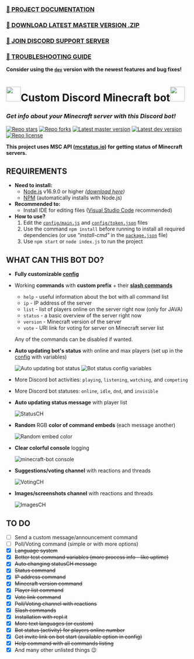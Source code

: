 ### [🔗 PROJECT DOCUMENTATION](https://mb.petyxbron.cz)
### [🔗 DOWNLOAD LATEST MASTER VERSION .ZIP](https://github.com/PetyXbron/minecraft-bot/archive/refs/heads/master.zip)
### [🔗 JOIN DISCORD SUPPORT SERVER](https://dsc.gg/azator)
### [🔗 TROUBLESHOOTING GUIDE](https://mb.petyxbron.cz/fix)

**Consider using the [`dev`](https://github.com/PetyXbron/minecraft-bot/tree/dev) version with the newest features and bug fixes!**
# <img src="https://imgur.com/2L1l0lk.png" width="40" height="40"/>Custom Discord Minecraft bot<img src="https://imgur.com/2L1l0lk.png" width="40" height="40"/>
### *Get info about your Minecraft server with this Discord bot!*

[![Repo stars](https://img.shields.io/github/stars/PetyXbron/minecraft-bot?style=flat&logo=github&labelColor=232121&color=24B712&label=Stars)](https://github.com/PetyXbron/minecraft-bot/stargazers) [![Repo forks](https://img.shields.io/github/forks/PetyXbron/minecraft-bot?style=flat&logo=github&labelColor=232121&color=24B712&label=Forks)](https://github.com/PetyXbron/minecraft-bot/network) [![Latest master version](https://img.shields.io/github/package-json/version/PetyXbron/minecraft-bot?color=24B712&label=Master&labelColor=232121&logo=github&sort=semver&style=flat)](https://github.com/PetyXbron/minecraft-bot/tree/main/) [![Latest dev version](https://img.shields.io/github/package-json/version/PetyXbron/minecraft-bot/dev?color=24B712&label=Dev&labelColor=232121&logo=github&sort=semver&style=flat)](https://github.com/PetyXbron/minecraft-bot/tree/dev/) [![Repo license](https://img.shields.io/github/license/PetyXbron/minecraft-bot?style=flat&logo=github&labelColor=232121&color=24B712&label=License)](https://github.com/PetyXbron/minecraft-bot/blob/main/LICENSE)

**This project uses MSC API ([mcstatus.io](https://mcstatus.io)) for getting status of Minecraft servers.**

## REQUIREMENTS
- **Need to install:**
    - [Node.js](https://nodejs.org/en/about) v16.9.0 or higher *([download here](https://nodejs.org/en/download))*
    - [NPM](https://docs.npmjs.com/about-npm) (automatically installs with Node.js)
- **Recommended to:**
    - Install IDE for editing files ([Visual Studio Code](https://code.visualstudio.com/) recommended)
- **How to use?**
    1. Edit the [`config/main.js`](config/main.js) and [`config/token.json`](config/token.json) files
    2. Use the command `npm install` before running to install all required dependencies (or use *"install-cmd"* in the [`package.json`](package.json) file)
    3. Use `npm start` or `node index.js` to run the project

## WHAT CAN THIS BOT DO?

- **Fully customizable [config](config/main.js)**
- Working **commands** with **custom prefix** + their **[slash commands]((https://support.discord.com/hc/en-us/articles/1500000368501-Slash-Commands-FAQ))**
    - `help` - useful information about the bot with all command list
    - `ip` - IP address of the server
    - `list` - list of players online on the server right now (only for JAVA)
    - `status` - a basic overview of the server right now
    - `version` - Minecraft version of the server
    - `vote` - URl link for voting for server on Minecraft server list

    Any of the commands can be disabled if wanted.
- **Auto updating bot's status** with online and max players (set up in the [config](config/main.js) with variables)

  ![Auto updating bot status](https://imgur.com/4D8W8lT.png)
  ![Bot status config variables](https://i.imgur.com/7TXaWTC.png)
- More Discord bot activities: `playing`, `listening`, `watching`, and `competing`
- More Discord bot statuses: `online`, `idle`, `dnd`, and `invisible`
- **Auto updating status message** with player list

  ![StatusCH](https://i.imgur.com/1QzmoZu.png)
- **Random** RGB **color of command embeds** (each message another)

  ![Random embed color](https://i.imgur.com/pA7h5rC.png)
- **Clear colorful console** logging

  ![minecraft-bot console](https://imgur.com/IqtzdM1.png)
- **Suggestions/voting channel** with reactions and threads

  ![VotingCH](https://i.imgur.com/OfCxqhf.gif)
- **Images/screenshots channel** with reactions and threads

  ![ImagesCH](https://i.imgur.com/AGmRGiH.gif)

## TO DO

- [ ] Send a custom message/announcement command
- [ ] Poll/Voting command (simple or with more options)
- [x] <s>Language system</s>
- [x] <s>Better test command variables (more process info - like uptime)</s>
- [x] <s>Auto changing statusCH message</s>
- [x] <s>Status command</s>
- [x] <s>IP address command</s>
- [x] <s>Minecraft version command</s>
- [x] <s>Player list command</s>
- [x] <s>Vote link command</s>
- [x] <s>Poll/Voting channel with reactions</s>
- [x] <s>Slash commands</s>
- [x] <s>Installation with repl.it</s>
- [x] <s>More text languages (or custom)</s>
- [x] <s>Bot status (activity) for players online number</s>
- [x] <s>Get invite link on bot start (available option in config)</s>
- [x] <s>Help command with all commands listing</s>
- [x] And many other unlisted things 😉